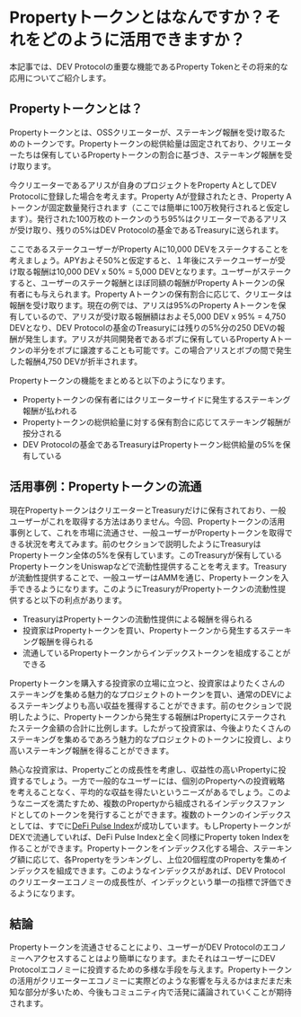 # Propertyトークンとはなんですか？それをどのように活用できますか？
本記事では、DEV Protocolの重要な機能であるProperty Tokenとその将来的な応用についてご紹介します。
## Propertyトークンとは？
Propertyトークンとは、OSSクリエーターが、ステーキング報酬を受け取るためのトークンです。Propertyトークンの総供給量は固定されており、クリエーターたちは保有しているPropertyトークンの割合に基づき、ステーキング報酬を受け取ります。

今クリエーターであるアリスが自身のプロジェクトをProperty AとしてDEV Protocolに登録した場合を考えます。Property Aが登録されたとき、Property Aトークンが固定数量発行されます（ここでは簡単に100万枚発行されると仮定します）。発行された100万枚のトークンのうち95%はクリエーターであるアリスが受け取り、残りの5%はDEV Protocolの基金であるTreasuryに送られます。

ここであるステークユーザーがProperty Aに10,000 DEVをステークすることを考えましょう。APYおよそ50%と仮定すると、１年後にステークユーザーが受け取る報酬は10,000 DEV x 50% = 5,000 DEVとなります。ユーザーがステークすると、ユーザーのステーク報酬とほぼ同額の報酬がProperty Aトークンの保有者にも与えられます。Property Aトークンの保有割合に応じて、クリエータは報酬を受け取ります。現在の例では、アリスは95%のProperty Aトークンを保有しているので、アリスが受け取る報酬額はおよそ5,000 DEV x 95% = 4,750 DEVとなり、DEV Protocolの基金のTreasuryには残りの5%分の250 DEVの報酬が発生します。アリスが共同開発者であるボブに保有しているProperty Aトークンの半分をボブに譲渡することも可能です。この場合アリスとボブの間で発生した報酬4,750 DEVが折半されます。

Propertyトークンの機能をまとめると以下のようになります。
- Propertyトークンの保有者にはクリエーターサイドに発生するステーキング報酬が払われる
- Propertyトークンの総供給量に対する保有割合に応じてステーキング報酬が按分される
- DEV Protocolの基金であるTreasuryはPropertyトークン総供給量の5%を保有している

## 活用事例：Propertyトークンの流通
現在PropertyトークンはクリエーターとTreasuryだけに保有されており、一般ユーザーがこれを取得する方法はありません。今回、Propertyトークンの活用事例として、これを市場に流通させ、一般ユーザーがPropertyトークンを取得できる状況を考えてみます。前のセクションで説明したようにTreasuryはPropertyトークン全体の5%を保有しています。このTreasuryが保有しているPropertyトークンをUniswapなどで流動性提供することを考えます。Treasuryが流動性提供することで、一般ユーザーはAMMを通じ、Propertyトークンを入手できるようになります。このようにTreasuryがPropertyトークンの流動性提供すると以下の利点があります。
- TreasuryはPropertyトークンの流動性提供による報酬を得られる
- 投資家はPropertyトークンを買い、Propertyトークンから発生するステーキング報酬を得られる
- 流通しているPropertyトークンからインデックストークンを組成することができる

Propertyトークンを購入する投資家の立場に立つと、投資家はよりたくさんのステーキングを集める魅力的なプロジェクトのトークンを買い、通常のDEVによるステーキングよりも高い収益を獲得することができます。前のセクションで説明したように、Propertyトークンから発生する報酬はPropertyにステークされたステーク金額の合計に比例します。したがって投資家は、今後よりたくさんのステーキングを集めるであろう魅力的なプロジェクトのトークンに投資し、より高いステーキング報酬を得ることができます。

熱心な投資家は、Propertyごとの成長性を考慮し、収益性の高いPropertyに投資するでしょう。一方で一般的なユーザーには、個別のPropertyへの投資戦略を考えることなく、平均的な収益を得たいというニーズがあるでしょう。このようなニーズを満たすため、複数のPropertyから組成されるインデックスファンドとしてのトークンを発行することができます。複数のトークンのインデックスとしては、すでに[DeFi Pulse Index](https://www.tokensets.com/portfolio/dpi)が成功しています。もしPropertyトークンがDEXで流通していれば、DeFi Pulse Indexと全く同様にProperty token Indexを作ることができます。Propertyトークンをインデックス化する場合、ステーキング額に応じて、各Propertyをランキングし、上位20個程度のPropertyを集めインデックスを組成できます。このようなインデックスがあれば、DEV Protocolのクリエーターエコノミーの成長性が、インデックという単一の指標で評価できるようになります。

## 結論
Propertyトークンを流通させることにより、ユーザーがDEV Protocolのエコノミーへアクセスすることはより簡単になります。またそれはユーザーにDEV Protocolエコノミーに投資するための多様な手段を与えます。Propertyトークンの活用がクリエーターエコノミーに実際どのような影響を与えるかはまだまだ未知な部分が多いため、今後もコミュニティ内で活発に議論されていくことが期待されます。